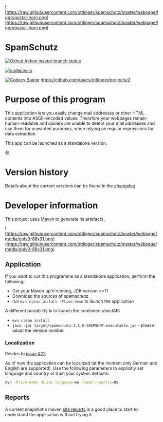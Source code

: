 ![https://raw.githubusercontent.com/ottlinger/spamschutz/master/webpage/logo/postal-horn.png](https://raw.githubusercontent.com/ottlinger/spamschutz/master/webpage/logo/postal-horn.png)
# SpamSchutz

[![Github Action master branch status](https://github.com/ottlinger/spamschutz/actions/workflows/maven.yml/badge.svg?branch=master)](https://github.com/ottlinger/spamschutz/actions)

[![codecov.io](http://codecov.io/github/ottlinger/spamschutz/coverage.svg?branch=master)](http://codecov.io/github/ottlinger/spamschutz?branch=master)

[![Codacy Badge](https://app.codacy.com/project/badge/Grade/93ad105bf87d4261a5fca994c4d56af3)](https://www.codacy.com/gh/ottlinger/spamschutz/dashboard)
https://github.com/users/ottlinger/projects/2

# Purpose of this program

This application lets you easily change mail addresses or other HTML contents into ASCII-encoded values. Therefore your webpages remain human-readable and spiders are unable to detect your mail addresses and use them for unwanted purposes, when relying on regular expressions for data extraction.

This app can be launched as a standalone version.

:smile:

# Version history

Details about the current versions can be found in the [changelog](CHANGES.md)

# Developer information

This project uses [Maven](https://maven.apache.org "Official Maven website") to generate its artefacts.

![https://raw.githubusercontent.com/ottlinger/spamschutz/master/webpage/media/gplv3-88x31.png](https://raw.githubusercontent.com/ottlinger/spamschutz/master/webpage/media/gplv3-88x31.png)

## Application
If you want to run this programme as a standalone application, perform the following:

  * Get your Maven up'n'running, JDK version >=11
  * Download the sources of spamschutz
  * run ```mvn clean install -Plive-demo``` to launch the application

A different possibility is to launch the combined uberJAR:

  * ```mvn clean install```
  * ```java -jar target/spamschutz-1.1.0-SNAPSHOT-executable.jar``` - please adapt the version number

### Localization

Relates to [issue #22](../../issues/22)

  As of now the application can be localized (at the moment only German and English are supported). Use the following parameters to explicitly set language and country or trust your system defaults:
```bash
mvn -Plive-demo -Duser.language=en -Duser.country=US
```

## Reports

A current snapshot's maven [site reports](https://ottlinger.github.io/spamschutz/) is a good place to start to understand the application without trying it.
